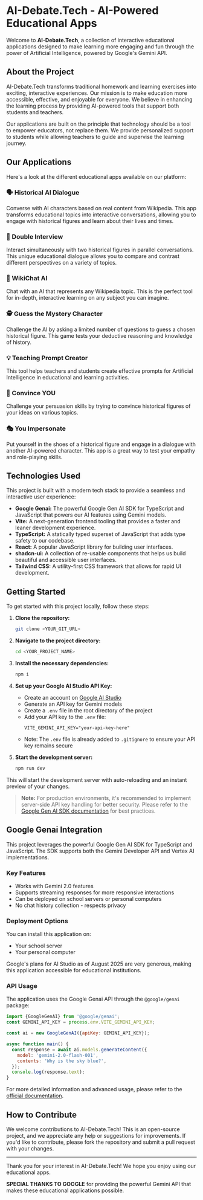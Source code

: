# AI-Debate.Tech - AI-Powered Educational Apps

Welcome to **AI-Debate.Tech**, a collection of interactive educational applications designed to make learning more engaging and fun through the power of Artificial Intelligence, powered by Google's Gemini API.

## About the Project

AI-Debate.Tech transforms traditional homework and learning exercises into exciting, interactive experiences. Our mission is to make education more accessible, effective, and enjoyable for everyone. We believe in enhancing the learning process by providing AI-powered tools that support both students and teachers.

Our applications are built on the principle that technology should be a tool to empower educators, not replace them. We provide personalized support to students while allowing teachers to guide and supervise the learning journey.

## Our Applications

Here's a look at the different educational apps available on our platform:

### 🗣️ Historical AI Dialogue
Converse with AI characters based on real content from Wikipedia. This app transforms educational topics into interactive conversations, allowing you to engage with historical figures and learn about their lives and times.

### 👥 Double Interview
Interact simultaneously with two historical figures in parallel conversations. This unique educational dialogue allows you to compare and contrast different perspectives on a variety of topics.

### 💬 WikiChat AI
Chat with an AI that represents any Wikipedia topic. This is the perfect tool for in-depth, interactive learning on any subject you can imagine.

### 🕵️ Guess the Mystery Character
Challenge the AI by asking a limited number of questions to guess a chosen historical figure. This game tests your deductive reasoning and knowledge of history.

### 💡 Teaching Prompt Creator
This tool helps teachers and students create effective prompts for Artificial Intelligence in educational and learning activities.

### 🤝 Convince YOU
Challenge your persuasion skills by trying to convince historical figures of your ideas on various topics.

### 🎭 You Impersonate
Put yourself in the shoes of a historical figure and engage in a dialogue with another AI-powered character. This app is a great way to test your empathy and role-playing skills.

## Technologies Used

This project is built with a modern tech stack to provide a seamless and interactive user experience:

- **Google Genai:** The powerful Google Gen AI SDK for TypeScript and JavaScript that powers our AI features using Gemini models.
- **Vite:** A next-generation frontend tooling that provides a faster and leaner development experience.
- **TypeScript:** A statically typed superset of JavaScript that adds type safety to our codebase.
- **React:** A popular JavaScript library for building user interfaces.
- **shadcn-ui:** A collection of re-usable components that helps us build beautiful and accessible user interfaces.
- **Tailwind CSS:** A utility-first CSS framework that allows for rapid UI development.

## Getting Started

To get started with this project locally, follow these steps:

1.  **Clone the repository:**
    ```sh
    git clone <YOUR_GIT_URL>
    ```

2.  **Navigate to the project directory:**
    ```sh
    cd <YOUR_PROJECT_NAME>
    ```

3.  **Install the necessary dependencies:**
    ```sh
    npm i
    ```

4.  **Set up your Google AI Studio API Key:**
    - Create an account on [Google AI Studio](https://makersuite.google.com/)
    - Generate an API key for Gemini models
    - Create a `.env` file in the root directory of the project
    - Add your API key to the `.env` file:
      ```
      VITE_GEMINI_API_KEY="your-api-key-here"
      ```
    - Note: The `.env` file is already added to `.gitignore` to ensure your API key remains secure

5.  **Start the development server:**
    ```sh
    npm run dev
    ```
This will start the development server with auto-reloading and an instant preview of your changes.

> **Note:** For production environments, it's recommended to implement server-side API key handling for better security. Please refer to the [Google Gen AI SDK documentation](https://googleapis.github.io/js-genai/) for best practices.

## Google Genai Integration

This project leverages the powerful Google Gen AI SDK for TypeScript and JavaScript. The SDK supports both the Gemini Developer API and Vertex AI implementations.

### Key Features

- Works with Gemini 2.0 features
- Supports streaming responses for more responsive interactions
- Can be deployed on school servers or personal computers
- No chat history collection - respects privacy

### Deployment Options

You can install this application on:
- Your school server
- Your personal computer

Google's plans for AI Studio as of August 2025 are very generous, making this application accessible for educational institutions.

### API Usage

The application uses the Google Genai API through the `@google/genai` package:

```javascript
import {GoogleGenAI} from '@google/genai';
const GEMINI_API_KEY = process.env.VITE_GEMINI_API_KEY;

const ai = new GoogleGenAI({apiKey: GEMINI_API_KEY});

async function main() {
  const response = await ai.models.generateContent({
    model: 'gemini-2.0-flash-001',
    contents: 'Why is the sky blue?',
  });
  console.log(response.text);
}
```

For more detailed information and advanced usage, please refer to the [official documentation](https://googleapis.github.io/js-genai/).

## How to Contribute

We welcome contributions to AI-Debate.Tech! This is an open-source project, and we appreciate any help or suggestions for improvements. If you'd like to contribute, please fork the repository and submit a pull request with your changes.

---

Thank you for your interest in AI-Debate.Tech! We hope you enjoy using our educational apps.

**SPECIAL THANKS TO GOOGLE** for providing the powerful Gemini API that makes these educational applications possible.
